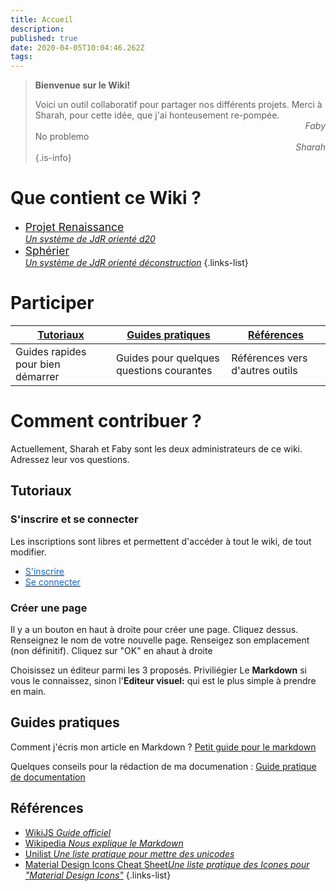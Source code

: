 ```yaml
---
title: Accueil
description: 
published: true
date: 2020-04-05T10:04:46.262Z
tags: 
---
```


> **Bienvenue sur le Wiki!**
>
> Voici un outil collaboratif pour partager nos différents projets.
> Merci à Sharah, pour cette idée, que j'ai honteusement re-pompée. 
> <span style="text-align:right;display:block">_Faby_</span>
No problemo
> <span style="text-align:right;display:block">_Sharah_</span>
{.is-info}


# Que contient ce Wiki ?
- [<span style="font-size:1.25em"><span class="mdi mdi-infinity"></span> Projet Renaissance</span> <br> *Un système de JdR orienté d20*](/projet-renaissance)
- [<span style="font-size:1.25em"><span class="mdi mdi-hexagon-multiple-outline"></span> Sphérier</span>  <br> *Un système de JdR orienté déconstruction*](/spherier)
{.links-list}


# Participer

| [Tutoriaux](#get-started) |[Guides pratiques](#howto) |[Références](#references) |
|-|-|-|
|Guides rapides pour bien démarrer|Guides pour quelques questions courantes|Références vers d'autres outils|

# Comment contribuer ?
Actuellement, Sharah et Faby sont les deux administrateurs de ce wiki. Adressez leur vos questions.

<a id="get-started"></a>
## Tutoriaux

### S'inscrire et se connecter
Les inscriptions sont libres et permettent d'accéder à tout le wiki, de tout modifier.

- [<span style="color:#1565c0;text-decoration-color:#1565c0">S'inscrire</span>](http://de-dale.hd.free.fr/register)
- [<span style="color:#1565c0;text-decoration-color:#1565c0">Se connecter</span>](http://de-dale.hd.free.fr/login)

### Créer une page 

Il y a un bouton en haut à droite pour créer une page. Cliquez dessus.
Renseignez le nom de votre nouvelle page.
Renseigez son emplacement (non définitif).
Cliquez sur "OK" en ahaut à droite

Choisissez un éditeur parmi les 3 proposés. Priviliégier Le **Markdown** si vous le connaissez, sinon l'**Editeur visuel:** qui est le plus simple à prendre en main.
 
 <a id="howto"></a>
 ## Guides pratiques
 
 Comment j'écris mon article en Markdown ? [Petit guide pour le markdown](/home/markdown)
 
 Quelques conseils pour la rédaction de ma documenation : [Guide pratique de documentation](/home/howto/documentation-guidelines)
 
 <a id="references"></a>
 ## Références
 
 - [WikiJS *Guide officiel*](https://docs.requarks.io/guide/intro)
 - [Wikipedia *Nous explique le Markdown*](https://fr.wikipedia.org/wiki/Markdown) 
 - [Unilist *Une liste pratique pour mettre des unicodes*](https://unilist.raphaelbastide.com)
- [Material Design Icons Cheat Sheet*Une liste pratique des Icones pour "Material Design Icons"*](https://cdn.materialdesignicons.com/5.0.45/)
{.links-list}